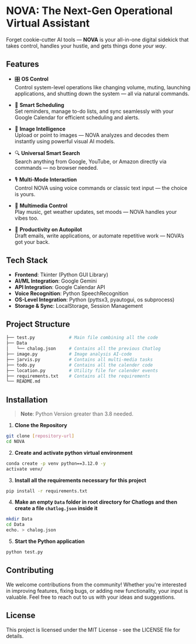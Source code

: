 # NOVA: The Next-Gen Operational Virtual Assistant

Forget cookie-cutter AI tools — **NOVA** is your all-in-one digital sidekick that takes control, handles your hustle, and gets things done *your way*.

## Features

- 🎛️ **OS Control**  
  Control system-level operations like changing volume, muting, launching applications, and shutting down the system — all via natural commands.

- 📅 **Smart Scheduling**  
  Set reminders, manage to-do lists, and sync seamlessly with your Google Calendar for efficient scheduling and alerts.

- 🧠 **Image Intelligence**  
  Upload or point to images — NOVA analyzes and decodes them instantly using powerful visual AI models.

- 🔍 **Universal Smart Search**  
  Search anything from Google, YouTube, or Amazon directly via commands — no browser needed.

- 🎙️ **Multi-Mode Interaction**  
  Control NOVA using voice commands or classic text input — the choice is yours.

- 🎵 **Multimedia Control**  
  Play music, get weather updates, set moods — NOVA handles your vibes too.

- 💼 **Productivity on Autopilot**  
  Draft emails, write applications, or automate repetitive work — NOVA’s got your back.

## Tech Stack

- **Frontend**: Tkinter (Python GUI Library)
- **AI/ML Integration**: Google Gemini
- **API Integration**: Google Calendar API
- **Voice Recognition**: Python SpeechRecognition
- **OS-Level Integration**: Python (pyttsx3, pyautogui, os subprocess)
- **Storage & Sync**: LocalStorage, Session Management

## Project Structure

```bash
├── test.py             # Main file combining all the code
├── Data
│   └── chalog.json     # Contains all the previous Chatlog
├── image.py            # Image analysis AI-code
├── jarvis.py           # Contains all multi-media tasks
├── todo.py             # Contains all the calender code
├── location.py         # Utility file for calender events
├── requirements.txt    # Contains all the requirements
└── README.md
```

## Installation

> **Note**: Python Version greater than 3.8 needed.

1. **Clone the Repository**

```bash
git clone [repository-url]
cd NOVA
```

2. **Create and activate python virtual environment**

```bash
conda create -p venv python==3.12.0 -y
activate venv/
```

3. **Install all the requirements necessary for this project**

```bash
pip install -r requirements.txt
```

4. **Make an empty `Data` folder in root directory for Chatlogs and then create a file `chatlog.json` inside it**

```bash
mkdir Data
cd Data
echo. > chalog.json
```

5. **Start the Python application**

```bash
python test.py
```

## Contributing

We welcome contributions from the community! Whether you're interested in improving features, fixing bugs, or adding new functionality, your input is valuable. Feel free to reach out to us with your ideas and suggestions.

## License
This project is licensed under the MIT License - see the LICENSE file for details.
